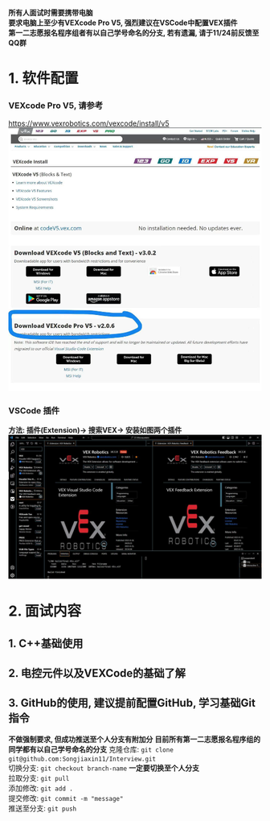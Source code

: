 **所有人面试时需要携带电脑  
要求电脑上至少有VEXcode Pro V5, 强烈建议在VSCode中配置VEX插件  
第一二志愿报名程序组者有以自己学号命名的分支, 若有遗漏, 请于11/24前反馈至QQ群**  
# 1. 软件配置
### VEXcode Pro V5, 请参考
https://www.vexrobotics.com/vexcode/install/v5
![Alt text](image.png)
### VSCode 插件
**方法: 插件(Extension)-> 搜索VEX-> 安装如图两个插件**
![Alt text](image-1.png)
# 2. 面试内容
## 1. C++基础使用
## 2. 电控元件以及VEXCode的基础了解
## 3. GitHub的使用, 建议提前配置GitHub, 学习基础Git指令
**不做强制要求, 但成功推送至个人分支有附加分**
**目前所有第一二志愿报名程序组的同学都有以自己学号命名的分支**
克隆仓库: `git clone  
git@github.com:Songjiaxin11/Interview.git`  
切换分支: `git checkout branch-name` **一定要切换至个人分支**  
拉取分支: `git pull`  
添加修改: `git add .`  
提交修改: `git commit -m "message"`  
推送至分支: `git push`  

